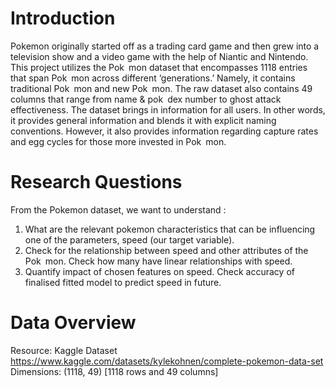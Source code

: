 # Introduction
Pokemon originally started off as a trading card game and then grew into a
television show and a video game with the help of Niantic and Nintendo. This project
utilizes the Pok mon dataset that encompasses 1118 entries that span Pok mon
across different ‘generations.’ Namely, it contains traditional Pok mon and new
Pok mon. The raw dataset also contains 49 columns that range from name &
pok dex number to ghost attack effectiveness. The dataset brings in information for
all users. In other words, it provides general information and blends it with explicit
naming conventions. However, it also provides information regarding capture rates
and egg cycles for those more invested in Pok mon.

# Research Questions
From the Pokemon dataset, we want to understand :
1. What are the relevant pokemon characteristics that can be influencing one of
the parameters, speed (our target variable).
2. Check for the relationship between speed and other attributes of the
Pok mon. Check how many have linear relationships with speed.
3. Quantify impact of chosen features on speed. Check accuracy of finalised
fitted model to predict speed in future.

# Data Overview
Resource: Kaggle Dataset  <a> https://www.kaggle.com/datasets/kylekohnen/complete-pokemon-data-set </a>
Dimensions: (1118, 49) [1118 rows and 49 columns]
